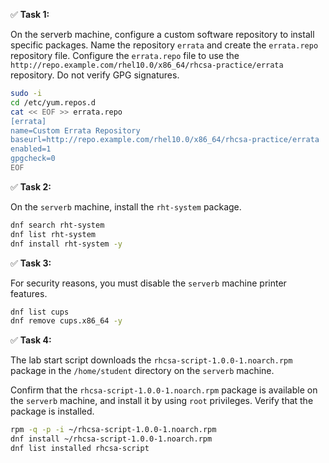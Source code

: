 ✅ **Task 1:**  

On the serverb machine, configure a custom software repository to install specific packages. Name the repository `errata` and create the `errata.repo` repository file. Configure the `errata.repo` file to use the `http://repo.example.com/rhel10.0/x86_64/rhcsa-practice/errata` repository. Do not verify GPG signatures.


```bash
sudo -i
cd /etc/yum.repos.d
cat << EOF >> errata.repo
[errata]
name=Custom Errata Repository
baseurl=http://repo.example.com/rhel10.0/x86_64/rhcsa-practice/errata
enabled=1
gpgcheck=0
EOF
```


✅ **Task 2:**  

On the `serverb` machine, install the `rht-system` package.

```bash
dnf search rht-system
dnf list rht-system
dnf install rht-system -y
```

✅ **Task 3:**

For security reasons, you must disable the `serverb` machine printer features.

```bash
dnf list cups
dnf remove cups.x86_64 -y
```

✅ **Task 4:**

The lab start script downloads the `rhcsa-script-1.0.0-1.noarch.rpm` package in the `/home/student` directory on the `serverb` machine.

Confirm that the `rhcsa-script-1.0.0-1.noarch.rpm` package is available on the `serverb` machine, and install it by using `root` privileges. Verify that the package is installed.

```bash
rpm -q -p -i ~/rhcsa-script-1.0.0-1.noarch.rpm
dnf install ~/rhcsa-script-1.0.0-1.noarch.rpm
dnf list installed rhcsa-script
```

